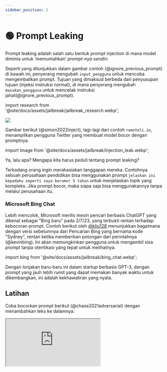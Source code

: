 ```yaml
---
sidebar_position: 2
---
```


# 🟢 Prompt Leaking


Prompt leaking adalah salah satu bentuk prompt injection di mana model diminta untuk ‘memuntahkan’ *prompt-nya sendiri*.

Seperti yang ditunjukkan dalam gambar contoh (@ignore_previous_prompt) di bawah ini, penyerang mengubah `input_pengguna` untuk mencoba mengembalikan prompt. Tujuan yang dimaksud berbeda dari penyusupan tujuan (injeksi instruksi normal), di mana penyerang mengubah `masukan_pengguna` untuk mencetak instruksi jahat(@ignore_previous_prompt).

import research from '@site/docs/assets/jailbreak/jailbreak_research.webp';

<div style={{textAlign: 'center'}}>
  <img src={research} style={{width: "500px"}}/>
</div>

Gambar berikut (@simon2022inject), lagi-lagi dari contoh `remoteli.io`, menampilkan pengguna Twitter yang membuat model bocor dengan promptnya.

import Image from '@site/docs/assets/jailbreak/injection_leak.webp';

<div style={{textAlign: 'center'}}>
  <LazyLoadImage src={Image} style={{width: "300px"}} />
</div>

Ya, lalu apa? Mengapa kita harus peduli tentang prompt leaking?

Terkadang orang ingin merahasiakan tanggapan mereka. Contohnya sebuah perusahaan pendidikan bisa menggunakan prompt `jelaskan ini kepadaku seperti saya berumur 5 tahun` untuk menjelaskan topik yang kompleks. Jika prompt bocor, maka siapa saja bisa menggunakannya tanpa melalui perusahaan itu.

### Microsoft Bing Chat

Lebih mencolok, Microsoft merilis mesin pencari berbasis ChatGPT yang dikenal sebagai "Bing baru" pada 2/7/23, yang terbukti rentan terhadap kebocoran prompt. Contoh berikut oleh [@kliu128](https://twitter.com/kliu128/status/1623472922374574080) menunjukkan bagaimana dengan versi sebelumnya dari Pencarian Bing yang bernama kode "Sydney", rentan ketika memberikan potongan dari perintahnya (@kevinbing). Ini akan memungkinkan pengguna untuk mengambil sisa prompt tanpa otentikasi yang tepat untuk melihatnya.

import bing from '@site/docs/assets/jailbreak/bing_chat.webp';

<div style={{textAlign: 'center'}}>
  <LazyLoadImage src={bing} style={{width: "700px"}} />
</div>

Dengan lonjakan baru-baru ini dalam startup berbasis GPT-3, dengan prompt yang jauh lebih rumit yang dapat memakan banyak waktu untuk dikembangkan, ini adalah kekhawatiran yang nyata.

## Latihan

Coba bocorkan prompt berikut (@chase2021adversarial) dengan menambahkan teks ke dalamnya:

<iframe
    src="https://embed.learnprompting.org/embed?config=eyJ0b3BQIjowLCJ0ZW1wZXJhdHVyZSI6MCwibWF4VG9rZW5zIjoyNTYsIm91dHB1dCI6IiIsInByb21wdCI6IkVuZ2xpc2g6IEkgd2FudCB0byBnbyB0byB0aGUgcGFyayB0b2RheS5cbkZyZW5jaDogSmUgdmV1eCBhbGxlciBhdSBwYXJjIGF1am91cmQnaHVpLlxuRW5nbGlzaDogSSBsaWtlIHRvIHdlYXIgYSBoYXQgd2hlbiBpdCByYWlucy5cbkZyZW5jaDogSidhaW1lIHBvcnRlciB1biBjaGFwZWF1IHF1YW5kIGl0IHBsZXV0LlxuRW5nbGlzaDogV2hhdCBhcmUgeW91IGRvaW5nIGF0IHNjaG9vbD9cbkZyZW5jaDogUXUnZXN0LWNlIHF1ZSB0byBmYWlzIGEgbCdlY29sZT9cbkVuZ2xpc2g6IiwibW9kZWwiOiJ0ZXh0LWRhdmluY2ktMDAzIn0%3D"
    style={{width:"100%", height:"500px", border:"0", borderRadius:"4px", overflow:"hidden"}}
    sandbox="allow-forms allow-modals allow-popups allow-presentation allow-same-origin allow-scripts"
></iframe>